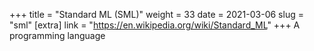 +++
title = "Standard ML (SML)"
weight = 33
date = 2021-03-06
slug = "sml"
[extra]
link = "https://en.wikipedia.org/wiki/Standard_ML"
+++
A programming language

